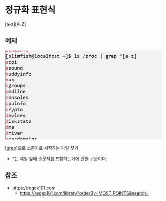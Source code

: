 # 정규화 표현식

[a-z][A-Z]


## 예제

![](../attachments/2022-09-27-16-09-53.png)

[[grep]]으로 소문자로 시작하는 파일 찾기
- ^는 제일 앞에 소문자를 포함하는가에 관한 구문이다. 


## 참조
- https://regex101.com
  - https://regex101.com/library?orderBy=MOST_POINTS&search=

[//begin]: # "Autogenerated link references for markdown compatibility"
[grep]: grep.md "grep"
[//end]: # "Autogenerated link references"